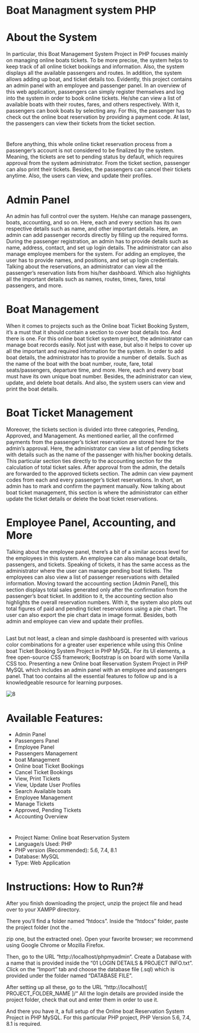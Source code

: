 # Boat Managment system PHP

# About the System

In particular, this Boat Management System Project in PHP focuses mainly on managing online boats tickets. To be more precise, the system helps to keep track of all online ticket bookings and information. Also, the system displays all the available passengers and routes. In addition, the system allows adding up boat, and ticket details too. Evidently, this project contains an admin panel with an employee and passenger panel. In an overview of this web application, passengers can simply register themselves and log into the system in order to book online tickets. He/she can view a list of available boats with their routes, fares, and others respectively. With it, passengers can book boats by selecting any. For this, the passenger has to check out the online boat reservation by providing a payment code. At last, the passengers can view their tickets from the ticket section.
# 
Before anything, this whole online ticket reservation process from a passenger’s account is not considered to be finalized by the system. Meaning, the tickets are set to pending status by default, which requires approval from the system administrator. From the ticket section, passenger can also print their tickets. Besides, the passengers can cancel their tickets anytime. Also, the users can view, and update their profiles.

# Admin Panel

An admin has full control over the system. He/she can manage passengers, boats, accounting, and so on. Here, each and every section has its own respective details such as name, and other important details. Here, an admin can add passenger records directly by filling up the required forms. During the passenger registration, an admin has to provide details such as name, address, contact, and set up login details. The administrator can also manage employee members for the system. For adding an employee, the user has to provide names, and positions, and set up login credentials. Talking about the reservations, an administrator can view all the passenger’s reservation lists from his/her dashboard. Which also highlights all the important details such as names, routes, times, fares, total passengers, and more.

# Boat Management

When it comes to projects such as the Online boat Ticket Booking System, it’s a must that it should contain a section to cover boat details too. And there is one. For this online boat ticket system project, the administrator can manage boat records easily. Not just with ease, but also it helps to cover up all the important and required information for the system. In order to add boat details, the administrator has to provide a number of details. Such as the name of the boat with the boat number, route, fare, total seats/passengers, departure time, and more. Here, each and every boat must have its own unique boat number. Besides, the administrator can view, update, and delete boat details. And also, the system users can view and print the boat details.

# Boat Ticket Management

Moreover, the tickets section is divided into three categories, Pending, Approved, and Management. As mentioned earlier, all the confirmed payments from the passenger’s ticket reservation are stored here for the admin’s approval. Here, the administrator can view a list of pending tickets with details such as the name of the passenger with his/her booking details. This particular section ties directly to the accounting section for the calculation of total ticket sales. After approval from the admin, the details are forwarded to the approved tickets section. The admin can view payment codes from each and every passenger’s ticket reservations. In short, an admin has to mark and confirm the payment manually. Now talking about boat ticket management, this section is where the administrator can either update the ticket details or delete the boat ticket reservations.

# Employee Panel, Accounting, and More

Talking about the employee panel, there’s a bit of a similar access level for the employees in this system. An employee can also manage boat details, passengers, and tickets. Speaking of tickets, it has the same access as the administrator where the user can manage pending boat tickets. The employees can also view a list of passenger reservations with detailed information. Moving toward the accounting section [Admin Panel], this section displays total sales generated only after the confirmation from the passenger’s boat ticket. In addition to it, the accounting section also highlights the overall reservation numbers. With it, the system also plots out total figures of paid and pending ticket reservations using a pie chart. The user can also export the pie chart data in image format. Besides, both admin and employee can view and update their profiles.
##
Last but not least, a clean and simple dashboard is presented with various color combinations for a greater user experience while using this Online boat Ticket Booking System Project in PHP MySQL. For its UI elements, a free open-source CSS framework; Bootstrap is on board with some Vanilla CSS too. Presenting a new Online boat Reservation System Project in PHP MySQL which includes an admin panel with an employee and passengers panel. That too contains all the essential features to follow up and is a knowledgeable resource for learning purposes.

![8](https://github.com/riley071/Boat-Managment-system-PHP/assets/81653537/29304e6a-5a3f-45e2-a7a4-82c718d6a4ea)

# Available Features:

* Admin Panel
* Passengers Panel
* Employee Panel
* Passengers Management
* boat Management
* Online boat Ticket Bookings
* Cancel Ticket Bookings
* View, Print Tickets
* View, Update User Profiles
* Search Available boats
* Employee Management
* Manage Tickets
* Approved, Pending Tickets
* Accounting Overview

# 
* Project Name:	Online boat Reservation System
* Language/s Used:	PHP
* PHP version (Recommended):	5.6, 7.4, 8.1
* Database:	MySQL
* Type:	Web Application


# Instructions: How to Run?#

After you finish downloading the project, unzip the project file and head over to your XAMPP directory.

There you’ll find a folder named “htdocs”.
Inside the “htdocs” folder, paste the project folder (not the .

zip one, but the extracted one).
Open your favorite browser; we recommend using Google Chrome or Mozilla Firefox.

Then, go to the URL “http://localhost/phpmyadmin“.
Create a Database with a name that is provided inside the “01 LOGIN DETAILS & PROJECT INFO.txt”.
Click on the “Import” tab and choose the database file (.sql) which is provided under the folder named “DATABASE FILE”.

After setting up all these, go to the URL “http://localhost/[ PROJECT_FOLDER_NAME ]/“
All the login details are provided inside the project folder, check that out and enter them in order to use it.

And there you have it, a full setup of the Online boat Reservation System Project in PHP MySQL. For this particular PHP project, PHP Version 5.6, 7.4, 8.1 is required.
